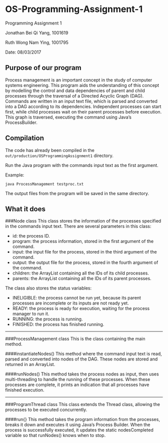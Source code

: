 # OS-Programming-Assignment-1
Programming Assignment 1

Jonathan Bei Qi Yang, 1001619

Ruth Wong Nam Ying, 1001795 

Date: 08/03/2017

## Purpose of our program
Process management is an important concept in the study of computer systems engineering. This program aids the understanding of this concept by modelling the control and data dependencies of parent and child processes through the traversal of a Directed Acyclic Graph (DAG).
 Commands are written in an input text file, which is parsed and converted into a DAG according to its dependencies. Independent processes can start first, while child processes wait on their parent processes before execution. This graph is traversed, executing the command using Java’s ProcessBuilder. 

## Compilation
The code has already been compiled in the `out/production/OSProgrammingAssignment1` directory.

Run the Java program with the commands input text as the first argument.

Example:

`java ProcessManagement testproc.txt`

The output files from the program will be saved in the same directory.

## What it does


###Node class
This class stores the information of the processes specified in the commands input text. There are several parameters in this class:

- id: the process ID.
- program: the process information, stored in the first argument of the command.
- input: the input file for the process, stored in the third argument of the command.
- output: the output file for the process, stored in the fourth argument of the command. 
- children: the ArrayList containing all the IDs of its child processes.
- parents: the ArrayList containing all the IDs of its parent processes. 

The class also stores the status variables: 
- INELIGIBLE: the process cannot be run yet, because its parent processes are incomplete or its inputs are not ready yet. 
- READY: the process is ready for execution, waiting for the process manager to run it.
- RUNNING: the process is running.
- FINISHED: the process has finished running. 

---
###ProcessManagement class
This is the class containing the main method.

####instantiateNodes()
This method where the command input text is read, parsed and converted into nodes of the DAG. These nodes are stored and returned in an ArrayList.

####runNodes()
This method takes the process nodes as input, then uses multi-threading to handle the running of these processes. When these processes are complete, it prints an indication that all processes have finished execution. 

---
###ProgramThread class
This class extends the Thread class, allowing the processes to be executed concurrently. 

####run{}
This method takes the program information from the processes, breaks it down and executes it using Java’s Process Builder. When the process is successfully executed, it updates the static nodesCompleted variable so that runNodes() knows when to stop. 
